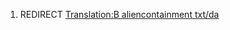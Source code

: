 1.  REDIRECT [Translation:B aliencontainment
    txt/da](Translation:B_aliencontainment_txt/da "wikilink")